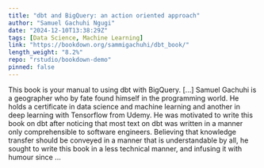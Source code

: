 ```yaml
---
title: "dbt and BigQuery: an action oriented approach"
author: "Samuel Gachuhi Ngugi"
date: "2024-12-10T13:38:29Z"
tags: [Data Science, Machine Learning]
link: "https://bookdown.org/sammigachuhi/dbt_book/"
length_weight: "8.2%"
repo: "rstudio/bookdown-demo"
pinned: false
---
```


This book is your manual to using dbt with BigQuery. [...] Samuel Gachuhi is a geographer who by fate found himself in the programming world. He holds a certificate in data science and machine learning and another in deep learning with Tensorflow from Udemy. He was motivated to write this book on dbt after noticing that most text on dbt was written in a manner only comprehensible to software engineers. Believing that knowledge transfer should be conveyed in a manner that is understandable by all, he sought to write this book in a less technical manner, and infusing it with humour since ...
